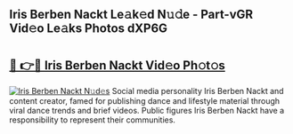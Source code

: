 ## Iris Berben Nackt Le𝚊k𝚎d N𝚞𝚍e - Part-vGR Vid𝚎o Le𝚊ks Photos dXP6G

# <h2><a href="http://fb20ow.evod.top/?m=Iris+Berben+Nackt">🔗 👉🔴 Iris Berben Nackt Vid𝚎o Ph𝚘t𝚘s</a></h2>

[![Iris Berben Nackt N𝚞d𝚎s](https://i.imgur.com/8V9OHl7.gif)](http://fb20ow.evod.top/?m=Iris+Berben+Nackt)
Social media personality Iris Berben Nackt and content creator, famed for publishing dance and lifestyle material through viral dance trends and brief videos. Public figures Iris Berben Nackt have a responsibility to represent their communities. 
